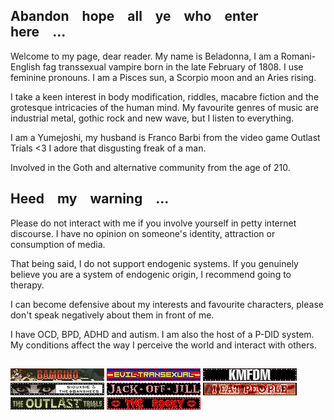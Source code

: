 ## Abandon hope all ye who enter here ...

Welcome to my page, dear reader. My name is Beladonna, I am a Romani-English fag transsexual vampire born in the late February of 1808. I use feminine pronouns. I am a Pisces sun, a Scorpio moon and an Aries rising.

I take a keen interest in body modification, riddles, macabre fiction and the grotesque intricacies of the human mind. My favourite genres of music are industrial metal, gothic rock and new wave, but I listen to everything.

I am a Yumejoshi, my husband is Franco Barbi from the video game Outlast Trials <3 I adore that disgusting freak of a man.

Involved in the Goth and alternative community from the age of 210.

## Heed my warning ...

Please do not interact with me if you involve yourself in petty internet discourse. I have no opinion on someone's identity, attraction or consumption of media.

That being said, I do not support endogenic systems. If you genuinely believe you are a system of endogenic origin, I recommend going to therapy. 

I can become defensive about my interests and favourite characters, please don't speak negatively about them in front of me.

I have OCD, BPD, ADHD and autism. I am also the host of a P-DID system. My conditions affect the way I perceive the world and interact with others.

##

<img src="bambino.gif"> <img src="eviltransexual.gif"> <img src="ezgif.com-webp-to-gif-converter.gif"> <img src="ezgif.com-webp-to-gif-converter (1).gif"> <img src="ezgif.com-webp-to-gif-converter (2).gif"> <img src="ieatpeople.gif"> <img src="outlasttrials.gif"> <img src="rockyhorror.gif">
<!--
**leatheroccult/leatheroccult** is a ✨ _special_ ✨ repository because its `README.md` (this file) appears on your GitHub profile.

Here are some ideas to get you started:

- 🔭 I’m currently working on ...
- 🌱 I’m currently learning ...
- 👯 I’m looking to collaborate on ...
- 🤔 I’m looking for help with ...
- 💬 Ask me about ...
- 📫 How to reach me: ...
- 😄 Pronouns: ...
- ⚡ Fun fact: ...
-->
